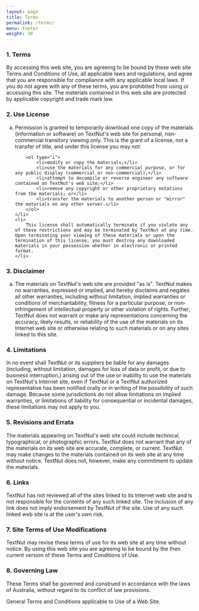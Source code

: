 ```yaml
---
layout: page
title: Terms
permalink: /terms/
menu: footer
weight: 30
---
```


             


<h3>
    1. Terms
</h3>

<p>
    By accessing this web site, you are agreeing to be bound by these 
    web site Terms and Conditions of Use, all applicable laws and regulations, 
    and agree that you are responsible for compliance with any applicable local 
    laws. If you do not agree with any of these terms, you are prohibited from 
    using or accessing this site. The materials contained in this web site are 
    protected by applicable copyright and trade mark law.
</p>

<h3>
    2. Use License
</h3>

<ol type="a">
    <li>
        Permission is granted to temporarily download one copy of the materials 
        (information or software) on TextNut's web site for personal, 
        non-commercial transitory viewing only. This is the grant of a license, 
        not a transfer of title, and under this license you may not:
        
        <ol type="i">
            <li>modify or copy the materials;</li>
            <li>use the materials for any commercial purpose, or for any public display (commercial or non-commercial);</li>
            <li>attempt to decompile or reverse engineer any software contained on TextNut's web site;</li>
            <li>remove any copyright or other proprietary notations from the materials; or</li>
            <li>transfer the materials to another person or "mirror" the materials on any other server.</li>
        </ol>
    </li>
    <li>
        This license shall automatically terminate if you violate any of these restrictions and may be terminated by TextNut at any time. Upon terminating your viewing of these materials or upon the termination of this license, you must destroy any downloaded materials in your possession whether in electronic or printed format.
    </li>
</ol>

<h3>
    3. Disclaimer
</h3>

<ol type="a">
    <li>
        The materials on TextNut's web site are provided "as is". TextNut makes no warranties, expressed or implied, and hereby disclaims and negates all other warranties, including without limitation, implied warranties or conditions of merchantability, fitness for a particular purpose, or non-infringement of intellectual property or other violation of rights. Further, TextNut does not warrant or make any representations concerning the accuracy, likely results, or reliability of the use of the materials on its Internet web site or otherwise relating to such materials or on any sites linked to this site.
    </li>
</ol>

<h3>
    4. Limitations
</h3>

<p>
    In no event shall TextNut or its suppliers be liable for any damages (including, without limitation, damages for loss of data or profit, or due to business interruption,) arising out of the use or inability to use the materials on TextNut's Internet site, even if TextNut or a TextNut authorized representative has been notified orally or in writing of the possibility of such damage. Because some jurisdictions do not allow limitations on implied warranties, or limitations of liability for consequential or incidental damages, these limitations may not apply to you.
</p>
            
<h3>
    5. Revisions and Errata
</h3>

<p>
    The materials appearing on TextNut's web site could include technical, typographical, or photographic errors. TextNut does not warrant that any of the materials on its web site are accurate, complete, or current. TextNut may make changes to the materials contained on its web site at any time without notice. TextNut does not, however, make any commitment to update the materials.
</p>

<h3>
    6. Links
</h3>

<p>
    TextNut has not reviewed all of the sites linked to its Internet web site and is not responsible for the contents of any such linked site. The inclusion of any link does not imply endorsement by TextNut of the site. Use of any such linked web site is at the user's own risk.
</p>

<h3>
    7. Site Terms of Use Modifications
</h3>

<p>
    TextNut may revise these terms of use for its web site at any time without notice. By using this web site you are agreeing to be bound by the then current version of these Terms and Conditions of Use.
</p>

<h3>
    8. Governing Law
</h3>

<p>These Terms shall be governed and construed in accordance with the laws of Australia, without regard to its conflict of law provisions.</p>

<p>
    General Terms and Conditions applicable to Use of a Web Site.
</p>
            